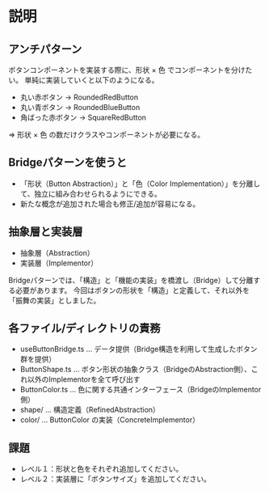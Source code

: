# 説明

## アンチパターン

ボタンコンポーネントを実装する際に、形状 × 色 でコンポーネントを分けたい。
単純に実装していくと以下のようになる。

- 丸い赤ボタン → RoundedRedButton
- 丸い青ボタン → RoundedBlueButton
- 角ばった赤ボタン → SquareRedButton

⇒ 形状 × 色 の数だけクラスやコンポーネントが必要になる。

## Bridgeパターンを使うと

- 「形状（Button Abstraction）」と「色（Color Implementation）」を分離して、独立に組み合わせられるようにできる。
- 新たな概念が追加された場合も修正/追加が容易になる。

## 抽象層と実装層

- 抽象層（Abstraction）
- 実装層（Implementor）

Bridgeパターンでは、「構造」と「機能の実装」を橋渡し（Bridge）して分離する必要があります。
今回はボタンの形状を「構造」と定義して、それ以外を「振舞の実装」としました。

## 各ファイル/ディレクトリの責務

- useButtonBridge.ts ... データ提供（Bridge構造を利用して生成したボタン群を提供）
- ButtonShape.ts ... ボタン形状の抽象クラス（BridgeのAbstraction側）、これ以外のImplementorを全て呼び出す
- ButtonColor.ts ... 色に関する共通インターフェース（BridgeのImplementor側）
- shape/ ... 構造定義（RefinedAbstraction）
- color/ ... ButtonColor の実装（ConcreteImplementor）

## 課題

- レベル１：形状と色をそれぞれ追加してください。
- レベル２：実装層に「ボタンサイズ」を追加してください。
